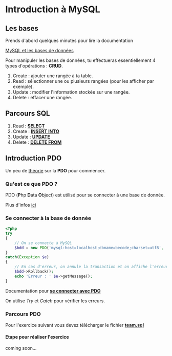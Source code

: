# Introduction à MySQL
## Les bases

Prends d'abord quelques minutes pour lire la documentation

[MySQL et les bases de données](https://docs.google.com/presentation/d/1yXQz5dMMDkdSu5eBOG7YS2UH2uWyg5vJmU0kJt6YR6Q/edit#slide=id.g35f391192_00)

Pour manipuler les bases de données, tu effectueras essentiellement 4 types d'opérations : **CRUD**.

1. Create : ajouter une rangée à ta table.
1. Read : sélectionner une ou plusieurs rangées (pour les afficher par exemple).
1. Update : modifier l'information stockée sur une rangée.
1. Delete : effacer une rangée.

## Parcours SQL

1. Read : [**SELECT**](https://github.com/Anxium/exercice-sql/blob/master/Parcours/select.md)
1. Create : [**INSERT INTO**](https://github.com/Anxium/exercice-sql/blob/master/Parcours/insertinto.md)
1. Update : [**UPDATE**](https://github.com/Anxium/exercice-sql/blob/master/Parcours/update.md)
1. Delete : [**DELETE FROM**](https://github.com/Anxium/exercice-sql/blob/master/Parcours/delete.md)

## Introduction PDO

Un peu de [théorie](https://docs.google.com/presentation/d/14-5BGNJyuILB2kfYlxzsaFDRNA8zCrot9DbYVVNo3X4/edit#slide=id.g35f391192_00) sur la **PDO** pour commencer.

### Qu'est ce que PDO ?

PDO (**P**hp **D**ata **O**bject) est utilisé pour se connecter à une base de donnée.

Plus d'infos [ici](http://php.net/manual/fr/book.pdo.php)

### Se connecter à la base de donnée

```PHP
<?php
try
{
	// On se connecte à MySQL
	$bdd = new PDO('mysql:host=localhost;dbname=becode;charset=utf8', 'root', 'MOTDEPASSE');
}
catch(Exception $e)
{
	// En cas d'erreur, on annule la transaction et on affiche l'erreur
	$bdd->Rollback();
	echo 'Erreur : ' $e->getMessage();
}
```
Documentation pour [**se connecter avec PDO**](http://php.net/manual/fr/pdo.connections.php)

On utilise *Try* et *Catch* pour vérifier les erreurs.

### Parcours PDO

Pour l'exercice suivant vous devez télécharger le fichier [**team.sql**](https://github.com/Anxium/exercice-sql/blob/master/PDO/team.sql)

#### Etape pour réaliser l'exercice

coming soon...


